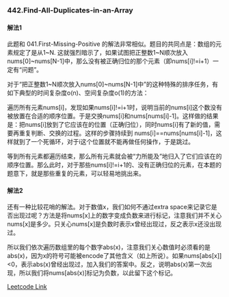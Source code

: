 ### 442.Find-All-Duplicates-in-an-Array

#### 解法1
此题和 041.First-Missing-Positive 的解法非常相似。题目的共同点是：数组的元素规定了是从1\~N. 这就强烈暗示了，如果试图把正整数1~N顺次放入nums[0]~nums[N-1]中，那么没有被正确归位的那个元素（即nums[i]!=i+1）一定有“问题”。

对于“把正整数1~N顺次放入nums[0]~nums[N-1]中”的这种特殊的排序任务，有如下典型的时间复杂度o(n)、空间复杂度o(1)的方法：

遍历所有元素nums[i]，发现如果nums[i]!=i+1时，说明当前的nums[i]这个数没有被放置在合适的顺序位置。于是交换nums[i]和nums[nums[i]-1]。这样做的结果是：把nums[i]放到了它应该在的位置（正确归位），同时nums[i]有了新的值，需要再重复判断、交换的过程。这样的步骤持续到 nums[i]==nums[nums[i]-1]，这样就到了一个死循环，对于i这个位置就不能再做任何操作，于是跳过。

等到所有元素都遍历结束，那么所有元素就会被“力所能及”地归入了它们应该在的顺序位置。那么此时，对于那些nums[i]!=i+1的、没有正确归位的元素，在本题的题意下，就是那些重复的元素，可以轻易地挑出来。

#### 解法2
还有一种比较花哨的解法。对于数值x，我们如何不通过extra space来记录它是否出现过呢？方法是将nums[x]上的数字变成负数来进行标记，注意我们并不关心nums[x]是多少。只关心nums[x]是负数时表示x曾经出现过，反之表示x还没出现过。

所以我们依次遍历数组里的每个数字abs(x)，注意我们关心数值时必须看的是abs(x)，因为x的符号可能被encode了其他含义（如上所说）。如果nums[abs[x]]<0，表示abs(x)曾经出现过，加入我们的答案中。反之，说明abs(x)第一次出现，所以我们将nums[abs(x)]标记为负数，以此留下这个标记。


[Leetcode Link](https://leetcode.com/problems/find-all-duplicates-in-an-array)